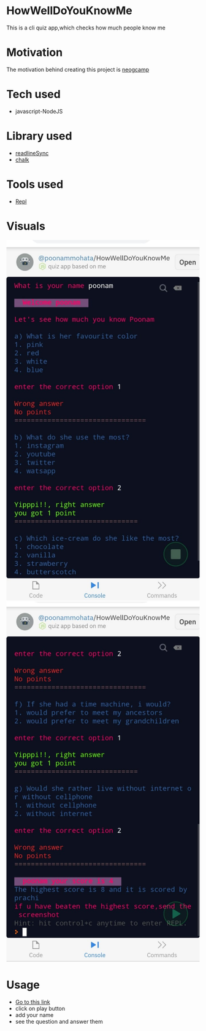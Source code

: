 # HowWellDoYouKnowMe

This is a cli quiz app,which checks how much people know me

# Motivation

The motivation behind creating this project is [neogcamp](https://neog.camp/)

# Tech used

* javascript-NodeJS

# Library used

* [readlineSync](https://www.npmjs.com/package/readline-sync)
* [chalk](https://www.npmjs.com/package/chalk)

# Tools used

* [Repl](https://repl.it/@poonammohata/HowWellDoYouKnowMe#index.js)

# Visuals

![screen image](image/screen1.jpeg "")
![screen image](image/screen2.jpeg "")

# Usage

* [Go to this link](https://repl.it/@poonammohata/HowWellDoYouKnowMe#?embed=1&output=1)
* click on play button
* add your name
* see the question and answer them



